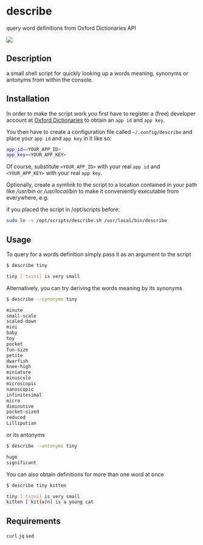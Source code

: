 # describe

query word definitions from Oxford Dictionaries API

![](https://i.imgur.com/7B4HKZi.png)

## Description

a small shell script for quickly looking up a words meaning, synonyms or antonyms from within the console.

## Installation

In order to make the script work you first have to register a (free) developer account at [Oxford Dictionaries](https://developer.oxforddictionaries.com/) to obtain an `app id` and `app key`.

You then have to create a configuration file called `~/.config/describe` and place your `app id` and `app key` in it like so:

```bash
app_id=<YOUR_APP_ID>
app_key=<YOUR_APP_KEY>
```
Of course, substitute `<YOUR_APP_ID>` with your real `app id`  and `<YOUR_APP_KEY>` with your real `app key`.

Optionally, create a symlink to the script to a location contained in your path like _/usr/bin_ or _/usr/local/bin_ to make it conveniently executable from everywhere, e.g.

if you placed the script in /opt/scripts before:

```bash
sudo ln -s /opt/scripts/describe.sh /usr/local/bin/describe
```

## Usage

To query for a words definition simply pass it as an argument to the script

```bash
$ describe tiny

tiny [ˈtʌɪni] is very small
```

Alternatively, you can try deriving the words meaning by its synonyms

```bash
$ describe --synonyms tiny

minute
small-scale
scaled-down
mini
baby
toy
pocket
fun-size
petite
dwarfish
knee-high
miniature
minuscule
microscopic
nanoscopic
infinitesimal
micro
diminutive
pocket-sized
reduced
Lilliputian
```

or its antonyms

```bash
$ describe --antonyms tiny

huge
significant
```

You can also obtain definitions for more than one word at once

```bash
$ describe tiny kitten

tiny [ˈtʌɪni] is very small
kitten [ˈkɪt(ə)n] is a young cat
```

## Requirements

`curl`
`jq`
`sed`

